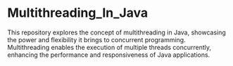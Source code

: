 # Multithreading_In_Java
This repository explores the concept of multithreading in Java, showcasing the power and flexibility it brings to concurrent programming. Multithreading enables the execution of multiple threads concurrently, enhancing the performance and responsiveness of Java applications.
